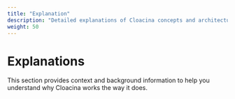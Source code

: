 ```yaml
---
title: "Explanation"
description: "Detailed explanations of Cloacina concepts and architecture"
weight: 50
---
```


# Explanations

This section provides context and background information to help you understand why Cloacina works the way it does.
